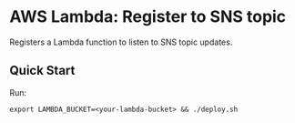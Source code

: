 # AWS Lambda: Register to SNS topic

Registers a Lambda function to listen to SNS topic updates.

## Quick Start

Run:

    export LAMBDA_BUCKET=<your-lambda-bucket> && ./deploy.sh
